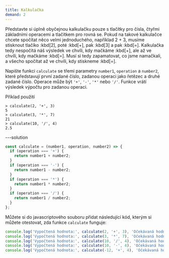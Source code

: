 ```yaml
---
title: Kalkulačka
demand: 2
---
```


Představte si úplně obyčejnou kalkulačku pouze s tlačítky pro čísla, čtyřmi základními operacemi a tlačítkem pro rovná se. Pokud na takové kalkulačce chcete spočítat něco velmi jednoduchého, například 2 + 3, musíme stisknout tlačíko :kbd[2], poté :kbd[+], pak :kbd[3] a pak :kbd[=]. Kalkulačka tedy nespočítá náš výsledek ve chvíli, kdy mačkáme :kbd[+], ale až ve chvíli, kdy mačkáme :kbd[=]. Musí si tedy zapamatovat, co jsme namačkali, a všecho spočítat až ve chvíli, kdy stiskneme :kbd[=].

Napište funkci `calculate` se třemi parametry `number1`, `operation` a `number2`, které představují první zadané číslo, zadanou operaci jako řetězec a druhé zadané číslo. Operace může být `'+'`, `'-'`, `'*'` nebo `'/'`. Funkce vrátí výsledek výpočtu pro zadanou operaci.

Příklad použití

```jscon
> calculate(2, '+', 3)
5
> calculate(3, '*', 7)
21
> calculate(10, '/', 4)
2.5
```

---solution

```js
const calculate = (number1, operation, number2) => {
  if (operation === '+') {
    return number1 + number2;
  }
  if (operation === '-') {
    return number1 - number2;
  }
  if (operation === '*') {
    return number1 * number2;
  }
  if (operation === '/') {
    return number1 / number2;
  }
};
```

Můžete si do javascriptového souboru přidat následující kód, kterým si můžete otestovat, zda funkce `calculate` funguje:

```js
console.log('Vypočtená hodnota:', calculate(2, '+', 3), 'Očekávaná hodnota: ',  5)
console.log('Vypočtená hodnota:', calculate(3, '*', 7), 'Očekávaná hodnota: ', 21)
console.log('Vypočtená hodnota:', calculate(10, '/', 4), 'Očekávaná hodnota: ', 2.5)
console.log('Vypočtená hodnota:', calculate(10, '-', 4), 'Očekávaná hodnota: ',  6)
console.log('Vypočtená hodnota:', calculate(-12, '+', 4), 'Očekávaná hodnota: ', -8)
```
